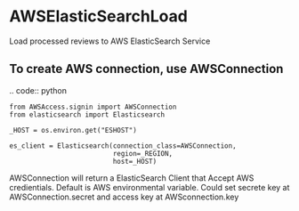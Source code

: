 AWSElasticSearchLoad
====================

Load processed reviews to AWS ElasticSearch Service

To create AWS connection, use AWSConnection
---------------------

.. code:: python

    from AWSAccess.signin import AWSConnection
    from elasticsearch import Elasticsearch
    
    _HOST = os.environ.get("ESHOST")

    es_client = Elasticsearch(connection_class=AWSConnection,
                              region=_REGION,
                              host=_HOST)
    

AWSConnection will return a ElasticSearch Client that Accept
AWS credientials. Default is AWS environmental variable.
Could set secrete key at AWSConnection.secret and access key at 
AWSconnection.key
